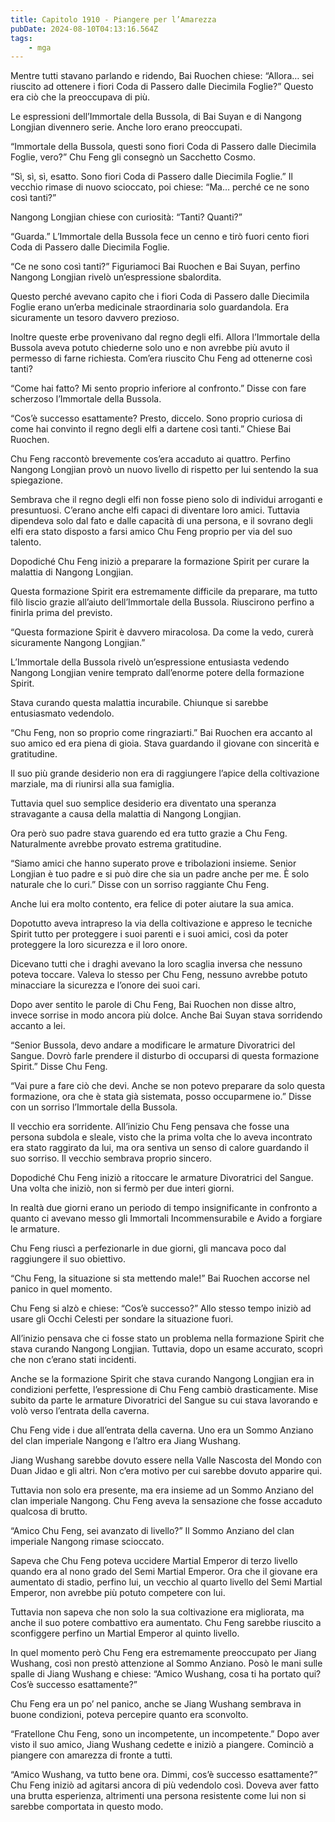 ```yaml
---
title: Capitolo 1910 - Piangere per l’Amarezza
pubDate: 2024-08-10T04:13:16.564Z
tags:
    - mga
---
```



Mentre tutti stavano parlando e ridendo, Bai Ruochen chiese: “Allora… sei riuscito ad ottenere i fiori Coda di Passero dalle Diecimila Foglie?” Questo era ciò che la preoccupava di più.


Le espressioni dell’Immortale della Bussola, di Bai Suyan e di Nangong Longjian divennero serie. Anche loro erano preoccupati.


“Immortale della Bussola, questi sono fiori Coda di Passero dalle Diecimila Foglie, vero?” Chu Feng gli consegnò un Sacchetto Cosmo.

“Sì, sì, sì, esatto. Sono fiori Coda di Passero dalle Diecimila Foglie.” Il vecchio rimase di nuovo scioccato, poi chiese: “Ma… perché ce ne sono così tanti?”

Nangong Longjian chiese con curiosità: “Tanti? Quanti?”


“Guarda.” L’Immortale della Bussola fece un cenno e tirò fuori cento fiori Coda di Passero dalle Diecimila Foglie.


“Ce ne sono così tanti?” Figuriamoci Bai Ruochen e Bai Suyan, perfino Nangong Longjian rivelò un’espressione sbalordita.

Questo perché avevano capito che i fiori Coda di Passero dalle Diecimila Foglie erano un’erba medicinale straordinaria solo guardandola. Era sicuramente un tesoro davvero prezioso.

Inoltre queste erbe provenivano dal regno degli elfi. Allora l’Immortale della Bussola aveva potuto chiederne solo uno e non avrebbe più avuto il permesso di farne richiesta. Com’era riuscito Chu Feng ad ottenerne così tanti?


“Come hai fatto? Mi sento proprio inferiore al confronto.” Disse con fare scherzoso l’Immortale della Bussola.

“Cos’è successo esattamente? Presto, diccelo. Sono proprio curiosa di come hai convinto il regno degli elfi a dartene così tanti.” Chiese Bai Ruochen.


Chu Feng raccontò brevemente cos’era accaduto ai quattro. Perfino Nangong Longjian provò un nuovo livello di rispetto per lui sentendo la sua spiegazione.


Sembrava che il regno degli elfi non fosse pieno solo di individui arroganti e presuntuosi. C’erano anche elfi capaci di diventare loro amici. Tuttavia dipendeva solo dal fato e dalle capacità di una persona, e il sovrano degli elfi era stato disposto a farsi amico Chu Feng proprio per via del suo talento.


Dopodiché Chu Feng iniziò a preparare la formazione Spirit per curare la malattia di Nangong Longjian.


Questa formazione Spirit era estremamente difficile da preparare, ma tutto filò liscio grazie all’aiuto dell’Immortale della Bussola. Riuscirono perfino a finirla prima del previsto.


“Questa formazione Spirit è davvero miracolosa. Da come la vedo, curerà sicuramente Nangong Longjian.”


L’Immortale della Bussola rivelò un’espressione entusiasta vedendo Nangong Longjian venire temprato dall’enorme potere della formazione Spirit.


Stava curando questa malattia incurabile. Chiunque si sarebbe entusiasmato vedendolo.

“Chu Feng, non so proprio come ringraziarti.” Bai Ruochen era accanto al suo amico ed era piena di gioia. Stava guardando il giovane con sincerità e gratitudine.


Il suo più grande desiderio non era di raggiungere l’apice della coltivazione marziale, ma di riunirsi alla sua famiglia.


Tuttavia quel suo semplice desiderio era diventato una speranza stravagante a causa della malattia di Nangong Longjian.


Ora però suo padre stava guarendo ed era tutto grazie a Chu Feng. Naturalmente avrebbe provato estrema gratitudine.


“Siamo amici che hanno superato prove e tribolazioni insieme. Senior Longjian è tuo padre e si può dire che sia un padre anche per me. È solo naturale che lo curi.” Disse con un sorriso raggiante Chu Feng.


Anche lui era molto contento, era felice di poter aiutare la sua amica.


Dopotutto aveva intrapreso la via della coltivazione e appreso le tecniche Spirit tutto per proteggere i suoi parenti e i suoi amici, così da poter proteggere la loro sicurezza e il loro onore.


Dicevano tutti che i draghi avevano la loro scaglia inversa che nessuno poteva toccare. Valeva lo stesso per Chu Feng, nessuno avrebbe potuto minacciare la sicurezza e l’onore dei suoi cari.


Dopo aver sentito le parole di Chu Feng, Bai Ruochen non disse altro, invece sorrise in modo ancora più dolce. Anche Bai Suyan stava sorridendo accanto a lei.


“Senior Bussola, devo andare a modificare le armature Divoratrici del Sangue. Dovrò farle prendere il disturbo di occuparsi di questa formazione Spirit.” Disse Chu Feng.


“Vai pure a fare ciò che devi. Anche se non potevo preparare da solo questa formazione, ora che è stata già sistemata, posso occuparmene io.” Disse con un sorriso l’Immortale della Bussola.


Il vecchio era sorridente. All’inizio Chu Feng pensava che fosse una persona subdola e sleale, visto che la prima volta che lo aveva incontrato era stato raggirato da lui, ma ora sentiva un senso di calore guardando il suo sorriso. Il vecchio sembrava proprio sincero.


Dopodiché Chu Feng iniziò a ritoccare le armature Divoratrici del Sangue. Una volta che iniziò, non si fermò per due interi giorni.


In realtà due giorni erano un periodo di tempo insignificante in confronto a quanto ci avevano messo gli Immortali Incommensurabile e Avido a forgiare le armature.


Chu Feng riuscì a perfezionarle in due giorni, gli mancava poco dal raggiungere il suo obiettivo.


“Chu Feng, la situazione si sta mettendo male!” Bai Ruochen accorse nel panico in quel momento.


Chu Feng si alzò e chiese: “Cos’è successo?” Allo stesso tempo iniziò ad usare gli Occhi Celesti per sondare la situazione fuori.

All’inizio pensava che ci fosse stato un problema nella formazione Spirit che stava curando Nangong Longjian. Tuttavia, dopo un esame accurato, scoprì che non c’erano stati incidenti.


Anche se la formazione Spirit che stava curando Nangong Longjian era in condizioni perfette, l’espressione di Chu Feng cambiò drasticamente. Mise subito da parte le armature Divoratrici del Sangue su cui stava lavorando e volò verso l’entrata della caverna.


Chu Feng vide i due all’entrata della caverna. Uno era un Sommo Anziano del clan imperiale Nangong e l’altro era Jiang Wushang.


Jiang Wushang sarebbe dovuto essere nella Valle Nascosta del Mondo con Duan Jidao e gli altri. Non c’era motivo per cui sarebbe dovuto apparire qui.


Tuttavia non solo era presente, ma era insieme ad un Sommo Anziano del clan imperiale Nangong. Chu Feng aveva la sensazione che fosse accaduto qualcosa di brutto.

“Amico Chu Feng, sei avanzato di livello?” Il Sommo Anziano del clan imperiale Nangong rimase scioccato.


Sapeva che Chu Feng poteva uccidere Martial Emperor di terzo livello quando era al nono grado del Semi Martial Emperor. Ora che il giovane era aumentato di stadio, perfino lui, un vecchio al quarto livello del Semi Martial Emperor, non avrebbe più potuto competere con lui.


Tuttavia non sapeva che non solo la sua coltivazione era migliorata, ma anche il suo potere combattivo era aumentato. Chu Feng sarebbe riuscito a sconfiggere perfino un Martial Emperor al quinto livello.


In quel momento però Chu Feng era estremamente preoccupato per Jiang Wushang, così non prestò attenzione al Sommo Anziano. Posò le mani sulle spalle di Jiang Wushang e chiese: “Amico Wushang, cosa ti ha portato qui? Cos’è successo esattamente?”


Chu Feng era un po’ nel panico, anche se Jiang Wushang sembrava in buone condizioni, poteva percepire quanto era sconvolto.

“Fratellone Chu Feng, sono un incompetente, un incompetente.” Dopo aver visto il suo amico, Jiang Wushang cedette e iniziò a piangere. Cominciò a piangere con amarezza di fronte a tutti.


“Amico Wushang, va tutto bene ora. Dimmi, cos’è successo esattamente?” Chu Feng iniziò ad agitarsi ancora di più vedendolo così. Doveva aver fatto una brutta esperienza, altrimenti una persona resistente come lui non si sarebbe comportata in questo modo.





